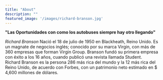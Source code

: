 ```yaml
---
title: "About"
description: ""
featured_image: '/images/richard-branson.jpg'
---
```


**"Las Oportunidades con como los autobuses siempre hay otro llegando"**





_Richard Branson_ Nació el 18 de julio de 1950 en Blackheath, Reino Unido. Es un magnate de negocios inglés; conocido por su marca Virgin, con más de 360 empresas que forman Virgin Group. Branson fundó su primera empresa con éxito a los 16 años, cuando publicó una revista llamada Student. Richard Branson es la persona 286 más rica del mundo y la 12 más rica del Reino Unido, de acuerdo con Forbes, con un patrimonio neto estimado en $ 4,600 millones de dólares.
